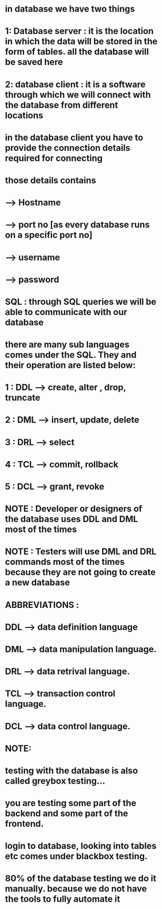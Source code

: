 # in database we have two things
# 1: Database server :  it is the location in which the data will be stored in the form of tables. all the database will be saved here
# 2: database client :  it is a software through which we will connect with the database from different locations
# in the database client you have to provide the connection details required for connecting

# those details contains
# --> Hostname
# --> port no  [as every database runs on a specific port no]
# --> username
# --> password

# SQL : through SQL queries we will be able to communicate with our database
# there are many sub languages comes under the SQL. They and their operation are listed below:

# 1 : DDL --> create, alter , drop, truncate
# 2 : DML --> insert, update,  delete
# 3 : DRL --> select
# 4 : TCL --> commit, rollback 
# 5 : DCL --> grant, revoke

# NOTE : Developer or designers of the database uses DDL and DML most of the times 
# NOTE : Testers will use DML and DRL commands most of the times because they are not going to create a new database

# ABBREVIATIONS :
# DDL --> data definition language
# DML --> data manipulation language.
# DRL --> data retrival language.
# TCL --> transaction control language.
# DCL --> data control language.

# NOTE:
# testing with the database is also called greybox testing...
# you are testing some part of the backend and some part of the frontend.
# login to database, looking into tables etc comes under blackbox testing.

# 80% of the database testing we do it manually. because we do not have the tools to fully automate it
